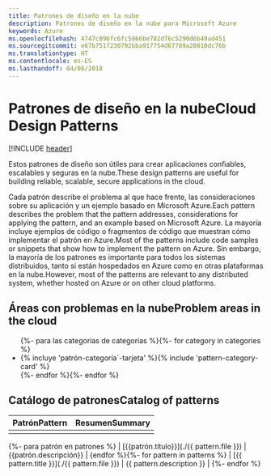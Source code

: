 ```yaml
---
title: Patrones de diseño en la nube
description: Patrones de diseño en la nube para Microsoft Azure
keywords: Azure
ms.openlocfilehash: 4747c896fc6fc5866be782d76c5290d6b49ad451
ms.sourcegitcommit: e67b751f230792bba917754d67789a20810dc76b
ms.translationtype: HT
ms.contentlocale: es-ES
ms.lasthandoff: 04/06/2018
---
```

# <a name="cloud-design-patterns"></a><span data-ttu-id="01ed7-104">Patrones de diseño en la nube</span><span class="sxs-lookup"><span data-stu-id="01ed7-104">Cloud Design Patterns</span></span>

[!INCLUDE [header](../../_includes/header.md)]

<span data-ttu-id="01ed7-105">Estos patrones de diseño son útiles para crear aplicaciones confiables, escalables y seguras en la nube.</span><span class="sxs-lookup"><span data-stu-id="01ed7-105">These design patterns are useful for building reliable, scalable, secure applications in the cloud.</span></span>

<span data-ttu-id="01ed7-106">Cada patrón describe el problema al que hace frente, las consideraciones sobre su aplicación y un ejemplo basado en Microsoft Azure.</span><span class="sxs-lookup"><span data-stu-id="01ed7-106">Each pattern describes the problem that the pattern addresses, considerations for applying the pattern, and an example based on Microsoft Azure.</span></span> <span data-ttu-id="01ed7-107">La mayoría incluye ejemplos de código o fragmentos de código que muestran cómo implementar el patrón en Azure.</span><span class="sxs-lookup"><span data-stu-id="01ed7-107">Most of the patterns include code samples or snippets that show how to implement the pattern on Azure.</span></span> <span data-ttu-id="01ed7-108">Sin embargo, la mayoría de los patrones es importante para todos los sistemas distribuidos, tanto si están hospedados en Azure como en otras plataformas en la nube.</span><span class="sxs-lookup"><span data-stu-id="01ed7-108">However, most of the patterns are relevant to any distributed system, whether hosted on Azure or on other cloud platforms.</span></span>

## <a name="problem-areas-in-the-cloud"></a><span data-ttu-id="01ed7-109">Áreas con problemas en la nube</span><span class="sxs-lookup"><span data-stu-id="01ed7-109">Problem areas in the cloud</span></span>

<ul id="categories" class="panel">
<span data-ttu-id="01ed7-110">{%- para las categorías de categorías %}</span><span class="sxs-lookup"><span data-stu-id="01ed7-110">{%- for category in categories %}</span></span>
    <li>
    <span data-ttu-id="01ed7-111">{% incluye 'patrón-categoría´-tarjeta' %}</span><span class="sxs-lookup"><span data-stu-id="01ed7-111">{% include 'pattern-category-card' %}</span></span>
    </li>
<span data-ttu-id="01ed7-112">{%- endfor %}</span><span class="sxs-lookup"><span data-stu-id="01ed7-112">{%- endfor %}</span></span>
</ul>

## <a name="catalog-of-patterns"></a><span data-ttu-id="01ed7-113">Catálogo de patrones</span><span class="sxs-lookup"><span data-stu-id="01ed7-113">Catalog of patterns</span></span>

| <span data-ttu-id="01ed7-114">Patrón</span><span class="sxs-lookup"><span data-stu-id="01ed7-114">Pattern</span></span> | <span data-ttu-id="01ed7-115">Resumen</span><span class="sxs-lookup"><span data-stu-id="01ed7-115">Summary</span></span> |
|---------|---------|
|         |         |

<span data-ttu-id="01ed7-116">{%- para patrón en patrones %} | [{{patrón.título}}](./{{ pattern.file }}) | {{patrón.descripción}} | {endfor %}</span><span class="sxs-lookup"><span data-stu-id="01ed7-116">{%- for pattern in patterns %} | [{{ pattern.title }}](./{{ pattern.file }}) | {{ pattern.description }} | {%- endfor %}</span></span>

